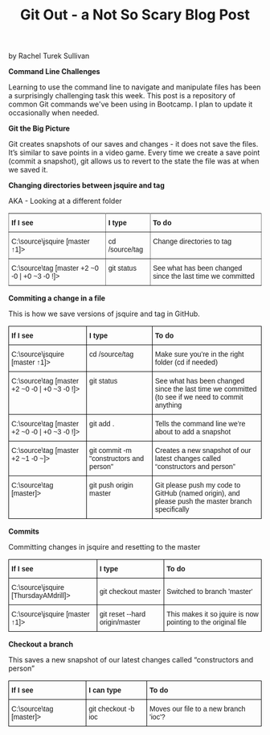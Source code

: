 ﻿---
layout: post
title: Git Out - a Not So Scary Blog Post
---

by Rachel Turek Sullivan


**Command Line Challenges**

Learning to use the command line to navigate and manipulate files has been a surprisingly challenging task this week.  This post is a repository of common Git commands we've been using in Bootcamp.  I plan to update it occasionally when needed.

**Git the Big Picture**

Git creates snapshots of our saves and changes - it does not save the files.  It’s similar to save points in a video game. Every time we create a save point (commit a snapshot), git allows us to revert to the state the file was at when we saved it.  

**Changing directories between jsquire and tag**

AKA - Looking at a different folder

<style type="text/css">
.tg  {border-collapse:collapse;border-spacing:0;}
.tg td{font-family:Arial, sans-serif;font-size:14px;padding:10px 5px;border-style:solid;border-width:1px;overflow:hidden;word-break:normal;border-color:black;}
.tg th{font-family:Arial, sans-serif;font-size:14px;font-weight:normal;padding:10px 5px;border-style:solid;border-width:1px;overflow:hidden;word-break:normal;border-color:black;}
.tg .tg-fymr{font-weight:bold;border-color:inherit;text-align:left;vertical-align:top}
.tg .tg-0pky{border-color:inherit;text-align:left;vertical-align:top}
</style>
<table class="tg">
  <tr>
    <th class="tg-fymr">If I see</th>
    <th class="tg-fymr">I type</th>
    <th class="tg-fymr">To do</th>

  </tr>
  <tr>
    <td class="tg-0pky">C:\source\jsquire [master ↑1]&gt;</td>
    <td class="tg-0pky">cd /source/tag</td>
    <td class="tg-0pky">Change directories to tag</td>

  </tr>
  <tr>
    <td class="tg-0pky">C:\source\tag [master +2 ~0 -0 | +0 ~3 -0 !]&gt;</td>
    <td class="tg-0pky">git status</td>
    <td class="tg-0pky">See what has been changed since the last time we committed</td>

  </tr>
 
</table>

**Commiting a change in a file**

This is how we save versions of jsquire and tag in GitHub.

<style type="text/css">
.tg  {border-collapse:collapse;border-spacing:0;}
.tg td{font-family:Arial, sans-serif;font-size:14px;padding:10px 5px;border-style:solid;border-width:1px;overflow:hidden;word-break:normal;border-color:black;}
.tg th{font-family:Arial, sans-serif;font-size:14px;font-weight:normal;padding:10px 5px;border-style:solid;border-width:1px;overflow:hidden;word-break:normal;border-color:black;}
.tg .tg-yla0{font-weight:bold;text-align:left;vertical-align:middle}
.tg .tg-0lax{text-align:left;vertical-align:top}
</style>
<table class="tg">
  <tr>
    <th class="tg-yla0">If I see</th>
    <th class="tg-yla0">I type</th>
    <th class="tg-yla0">To do</th>
  </tr>
  <tr>
    <td class="tg-0lax">C:\source\jsquire [master ↑1]&gt;</td>
    <td class="tg-0lax">cd /source/tag</td>
    <td class="tg-0lax">Make sure you’re in the right folder (cd if needed)</td>
  </tr>
  <tr>
    <td class="tg-0lax">C:\source\tag [master +2 ~0 -0 | +0 ~3 -0 !]&gt;</td>
    <td class="tg-0lax">git status</td>
    <td class="tg-0lax">See what has been changed since the last time we committed (to see if we need to commit anything</td>
  </tr>
  <tr>
    <td class="tg-0lax">C:\source\tag [master +2 ~0 -0 | +0 ~3 -0 !]&gt;</td>
    <td class="tg-0lax">git add .</td>
    <td class="tg-0lax">Tells the command line we’re about to add a snapshot</td>
  </tr>
  <tr>
    <td class="tg-0lax">C:\source\tag [master +2 ~1 -0 ~]&gt;</td>
    <td class="tg-0lax">git commit -m "constructors and person"</td>
    <td class="tg-0lax">Creates a new snapshot of our latest changes called “constructors and person”</td>
  </tr>
  <tr>
    <td class="tg-0lax">C:\source\tag [master]&gt;</td>
    <td class="tg-0lax">git push origin master</td>
    <td class="tg-0lax">Git please push my code to GitHub (named origin), and please push the master branch specifically</td>
  </tr>
</table>



**Commits**

Committing changes in jsquire and resetting to the master

<style type="text/css">
.tg  {border-collapse:collapse;border-spacing:0;}
.tg td{font-family:Arial, sans-serif;font-size:14px;padding:10px 5px;border-style:solid;border-width:1px;overflow:hidden;word-break:normal;border-color:black;}
.tg th{font-family:Arial, sans-serif;font-size:14px;font-weight:normal;padding:10px 5px;border-style:solid;border-width:1px;overflow:hidden;word-break:normal;border-color:black;}
.tg .tg-cly1{text-align:left;vertical-align:middle}
.tg .tg-yla0{font-weight:bold;text-align:left;vertical-align:middle}
.tg .tg-0lax{text-align:left;vertical-align:top}
</style>
<table class="tg">
  <tr>
    <th class="tg-yla0">If I see</th>
    <th class="tg-yla0">I type</th>
    <th class="tg-yla0">To do</th>
  </tr>
  <tr>
    <td class="tg-cly1">C:\source\jsquire [ThursdayAMdrill]&gt;</td>
    <td class="tg-cly1">git checkout master</td>
    <td class="tg-cly1">Switched to branch 'master'</td>
  </tr>
  <tr>
    <td class="tg-0lax">C:\source\jsquire [master ↑1]&gt;</td>
    <td class="tg-0lax">git reset --hard origin/master</td>
    <td class="tg-0lax">This makes it so jquire is now pointing to the original file</td>
  </tr>
</table>


**Checkout a branch**

This saves a new snapshot of our latest changes called “constructors and person”

<style type="text/css">
.tg  {border-collapse:collapse;border-spacing:0;}
.tg td{font-family:Arial, sans-serif;font-size:14px;padding:10px 5px;border-style:solid;border-width:1px;overflow:hidden;word-break:normal;border-color:black;}
.tg th{font-family:Arial, sans-serif;font-size:14px;font-weight:normal;padding:10px 5px;border-style:solid;border-width:1px;overflow:hidden;word-break:normal;border-color:black;}
.tg .tg-cly1{text-align:left;vertical-align:middle}
.tg .tg-yla0{font-weight:bold;text-align:left;vertical-align:middle}
</style>
<table class="tg">
  <tr>
    <th class="tg-yla0">If I see</th>
    <th class="tg-yla0">I can type</th>
    <th class="tg-yla0">To do</th>
  </tr>
  <tr>
    <td class="tg-cly1">C:\source\tag [master]&gt;</td>
    <td class="tg-cly1">git checkout -b ioc</td>
    <td class="tg-cly1">Moves our file to a new branch 'ioc'?</td>
  </tr>
</table>
